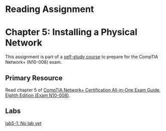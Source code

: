 # Reading Assignment
# Chapter 5: Installing a Physical Network
This assignment is part of a [self-study course](../README.md) to prepare for the CompTIA Network+ (N10-008) exam.
## Primary Resource
Read chapter 5 of [CompTIA Network+ Certification All-in-One Exam Guide, Eighth Edition (Exam N10-008)](https://www.amazon.com/CompTIA-Network-Certification-N10-008-Comptia/dp/1264269056).
## Labs
[lab5-1: No lab yet](lab5-1.md)</br>

